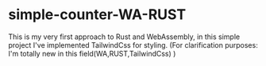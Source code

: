 # simple-counter-WA-RUST
This is my very first approach to Rust and WebAssembly, in this simple project I've implemented TailwindCss for styling. (For clarification purposes: I'm totally new in this field(WA,RUST,TailwindCss)  )
